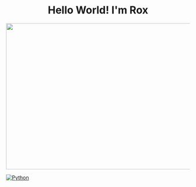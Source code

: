 <div align="center">
<h1 align="center"> Hello World! I'm Rox</h1> 
</div>

<div align="center">
 <img src="" height="400" width="800"/> 
</div>


[![Python](https://img.shields.io/badge/<Python>-<Enthusiast>-<COLOR>.svg)](https://shields.io/)


<!--
**rox-dotcom/rox-dotcom** is a ✨ _special_ ✨ repository because its `README.md` (this file) appears on your GitHub profile.

Here are some ideas to get you started:

- 🔭 I’m currently working on ...
- 🌱 I’m currently learning ...
- 👯 I’m looking to collaborate on ...
- 🤔 I’m looking for help with ...
- 💬 Ask me about ...
- 📫 How to reach me: ...
- 😄 Pronouns: ...
- ⚡ Fun fact: ...
-->
